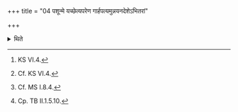 +++
title = "04 पशून्मे यच्छेत्यपरेण गार्हपत्यमुन्नयनदेशेऽभितरां"

+++

<details><summary>थिते</summary>

4. With paśūn me pāhi[^1] having kept the Agnihotra-ladle containing the scooped milk either to the west of the Gārhapatya-fire where the scooping was done[^2] or near the Gārhapatya,[^3] having heated his hand on the Gārhapatya, he touches the ladle with sajūrdevaiḥ sāyaṁyāvabhiḥ...[^4] in the evening; with sajūrdevaiḥ prātaryāvabhiḥ.., in the morning.  


[^1]: KS VI.4.  

[^2]: Cf. KS VI.4.  

[^3]: Cf. MS I.8.4.  

[^4]: Cp. TB II.1.5.10.
</details>
